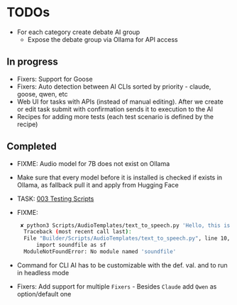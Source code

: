 # TODOs

- For each category create debate AI group
  - Expose the debate group via Ollama for API access

## In progress

- Fixers: Support for Goose
- Fixers: Auto detection between AI CLIs sorted by priority - claude, goose, qwen, etc
- Web UI for tasks with APIs (instead of manual editing). After we create or edit task submit with confirmation sends it to execution to the AI
- Recipes for adding more tests (each test scenario is defined by the recipe)

## Completed

- FIXME: Audio model for 7B does not exist on Ollama
- Make sure that every model before it is installed is checked if exists in Ollama, as fallback pull it and apply from Hugging Face
- TASK: [003 Testing Scripts](../Claude/Tasks/003%20Testing%20Scripts/TASK.md)
- FIXME:

  ```bash
   ✘ python3 Scripts/AudioTemplates/text_to_speech.py 'Hello, this is a test'
    Traceback (most recent call last):
    File "Builder/Scripts/AudioTemplates/text_to_speech.py", line 10, in <module>
        import soundfile as sf
    ModuleNotFoundError: No module named 'soundfile'
  ```
- Command for CLI AI has to be customizable with the def. val. and to run in headless mode
- Fixers: Add support for multiple `Fixers` - Besides `Claude` add `Qwen` as option/default one

